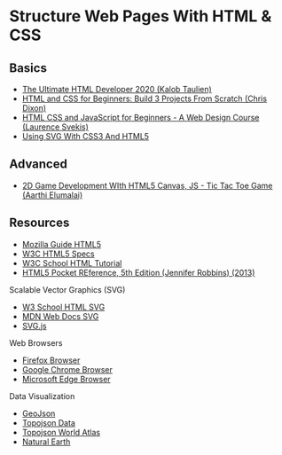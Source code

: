 # Structure Web Pages With HTML & CSS

## Basics

* [The Ultimate HTML Developer 2020 (Kalob Taulien)](https://learning.oreilly.com/videos/the-ultimate-html/9781800565197/)
* [HTML and CSS for Beginners: Build 3 Projects From Scratch (Chris Dixon)](https://learning.oreilly.com/videos/html-and-css/9781839211072/)
* [HTML CSS and JavaScript for Beginners - A Web Design Course (Laurence Svekis)](https://learning.oreilly.com/videos/html-css-and/9781838551278/)
* [Using SVG With CSS3 And HTML5](https://learning.oreilly.com/library/view/using-svg-with/9781491921968/)

## Advanced

* [2D Game Development WIth HTML5 Canvas, JS - Tic Tac Toe Game (Aarthi Elumalai)](https://learning.oreilly.com/videos/2d-game-development/9781838646646/)

## Resources

* [Mozilla Guide HTML5](https://developer.mozilla.org/en-US/docs/Web/Guide/HTML/HTML5)
* [W3C HTML5 Specs](https://www.w3.org/TR/2014/REC-html5-20141028/single-page.html)
* [W3C School HTML Tutorial](https://www.w3schools.com/html/)
* [HTML5 Pocket REference, 5th Edition (Jennifer Robbins) (2013)](https://learning.oreilly.com/library/view/html5-pocket-reference/9781449368777/)

Scalable Vector Graphics (SVG)
* [W3 School HTML SVG](https://www.w3schools.com/html/html5_svg.asp)
* [MDN Web Docs SVG](https://developer.mozilla.org/en-US/docs/Web/SVG)
* [SVG.js](https://svgjs.dev/)

Web Browsers

* [Firefox Browser](https://www.mozilla.org/en-US/firefox/new/)
* [Google Chrome Browser](https://www.google.com/chrome)
* [Microsoft Edge Browser](https://www.microsoft.com/en-us/edge)

Data Visualization
* [GeoJson](https://geojson.org/)
* [Topojson Data](https://github.com/topojson/topojson)
* [Topojson World Atlas](https://github.com/topojson/world-atlas)
* [Natural Earth](https://www.naturalearthdata.com/)